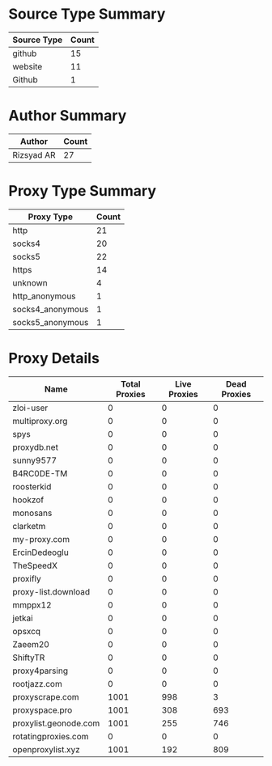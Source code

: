 # Source Type Summary

| Source Type | Count |
|-------------|-------|
| github | 15 |
| website | 11 |
| Github | 1 |


# Author Summary

| Author | Count |
|--------|-------|
| Rizsyad AR | 27 |


# Proxy Type Summary

| Proxy Type | Count |
|------------|-------|
| http | 21 |
| socks4 | 20 |
| socks5 | 22 |
| https | 14 |
| unknown | 4 |
| http_anonymous | 1 |
| socks4_anonymous | 1 |
| socks5_anonymous | 1 |


# Proxy Details

| Name | Total Proxies | Live Proxies | Dead Proxies |
|------|---------------|--------------|---------------|
| zloi-user | 0 | 0 | 0 |
| multiproxy.org | 0 | 0 | 0 |
| spys | 0 | 0 | 0 |
| proxydb.net | 0 | 0 | 0 |
| sunny9577 | 0 | 0 | 0 |
| B4RC0DE-TM | 0 | 0 | 0 |
| roosterkid | 0 | 0 | 0 |
| hookzof | 0 | 0 | 0 |
| monosans | 0 | 0 | 0 |
| clarketm | 0 | 0 | 0 |
| my-proxy.com | 0 | 0 | 0 |
| ErcinDedeoglu | 0 | 0 | 0 |
| TheSpeedX | 0 | 0 | 0 |
| proxifly | 0 | 0 | 0 |
| proxy-list.download | 0 | 0 | 0 |
| mmppx12 | 0 | 0 | 0 |
| jetkai | 0 | 0 | 0 |
| opsxcq | 0 | 0 | 0 |
| Zaeem20 | 0 | 0 | 0 |
| ShiftyTR | 0 | 0 | 0 |
| proxy4parsing | 0 | 0 | 0 |
| rootjazz.com | 0 | 0 | 0 |
| proxyscrape.com | 1001 | 998 | 3 |
| proxyspace.pro | 1001 | 308 | 693 |
| proxylist.geonode.com | 1001 | 255 | 746 |
| rotatingproxies.com | 0 | 0 | 0 |
| openproxylist.xyz | 1001 | 192 | 809 |
